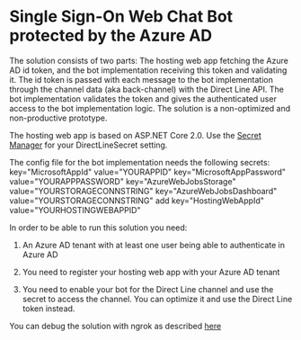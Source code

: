 # Single Sign-On Web Chat Bot protected by the Azure AD 
The solution consists of two parts:
The hosting web app fetching the Azure AD id token, and the bot implementation receiving this token and validating it.
The id token is passed with each message to the bot implementation through the channel data (aka back-channel) with the Direct Line API. The bot implementation validates the token and gives the authenticated user access to the bot implementation logic. 
The solution is a non-optimized and non-productive prototype. 

The hosting web app is based on ASP.NET Core 2.0. Use the [Secret Manager](https://blogs.msdn.microsoft.com/mihansen/2017/09/10/managing-secrets-in-net-core-2-0-apps/) for your DirectLineSecret setting.

The config file for the bot implementation needs the following secrets:
 key="MicrosoftAppId" value="YOURAPPID"
 key="MicrosoftAppPassword" value="YOURAPPPASSWORD"
 key="AzureWebJobsStorage" value="YOURSTORAGECONNSTRING"
 key="AzureWebJobsDashboard" value="YOURSTORAGECONNSTRING"
 add key="HostingWebAppId" value="YOURHOSTINGWEBAPPID"    

In order to be able to run this solution you need: 

1. An Azure AD tenant with at least one user being able to authenticate in Azure AD

2. You need to register your hosting web app with your Azure AD tenant

3. You need to enable your bot for the Direct Line channel and use the secret to access the channel. You can optimize it and use the Direct Line token instead.

You can debug the solution with ngrok as described [here](debugdirectline.md)
